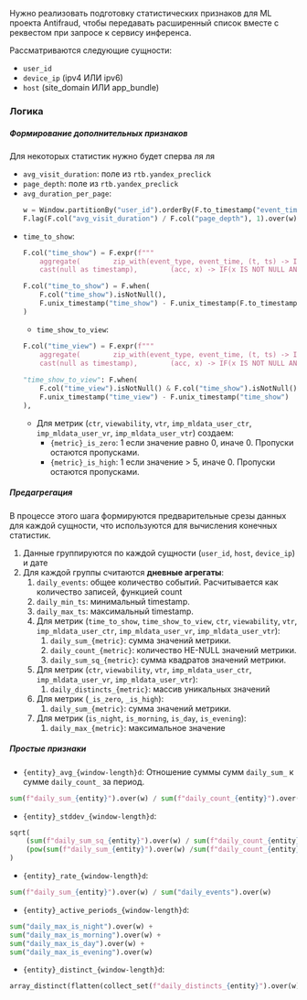 Нужно реализовать подготовку статистических признаков для ML проекта Antifraud, чтобы передавать расширенный список вместе с реквестом при запросе к сервису инференса.

Рассматриваются следующие сущности:
* `user_id`
* `device_ip` (ipv4 ИЛИ ipv6)
* `host` (site_domain ИЛИ app_bundle)


### Логика
##### Формирование дополнительных признаков
Для некоторых статистик нужно будет сперва ля ля

* `avg_visit_duration`: поле из `rtb.yandex_preclick`
* `page_depth`: поле из `rtb.yandex_preclick`
* `avg_duration_per_page`: 
	```python
	w = Window.partitionBy("user_id").orderBy(F.to_timestamp("event_time", "yyyy-MM-dd HH:mm:ss"))
	F.lag(F.col("avg_visit_duration") / F.col("page_depth"), 1).over(w)
	```
* `time_to_show`: 
	```python
	F.col("time_show") = F.expr(f"""  
	    aggregate(        zip_with(event_type, event_time, (t, ts) -> IF(t IN ({','.join(["3", "5"])}), ts, null)),  
        cast(null as timestamp),        (acc, x) -> IF(x IS NOT NULL AND (acc IS NULL OR x < acc), x, acc)    )""").alias("time_show")
	
	F.col("time_to_show") = F.when(  
	    F.col("time_show").isNotNull(),  
	    F.unix_timestamp("time_show") - F.unix_timestamp(F.to_timestamp("event_time", "yyyy-MM-dd HH:mm:ss")) 
	)
	```
	* `time_show_to_view`:
	```python
	F.col("time_view") = F.expr(f"""  
	    aggregate(        zip_with(event_type, event_time, (t, ts) -> IF(t IN ({','.join(["172", "173", "10"])}), ts, null)),  
        cast(null as timestamp),        (acc, x) -> IF(x IS NOT NULL AND (acc IS NULL OR x < acc), x, acc)    )""").alias("time_view")
        
	"time_show_to_view": F.when(  
	    F.col("time_view").isNotNull() & F.col("time_show").isNotNull(),  
	    F.unix_timestamp("time_view") - F.unix_timestamp("time_show")  
	),
	```
	* Для метрик (`ctr`, `viewability`, `vtr`, `imp_mldata_user_ctr`, `imp_mldata_user_vr`, `imp_mldata_user_vtr`) создаем:
		* `{metric}_is_zero`: 1 если значение равно 0, иначе 0. Пропуски остаются пропусками.
		* `{metric}_is_high`: 1 если значение > 5, иначе 0. Пропуски остаются пропусками.

##### Предагрегация
В процессе этого шага формируются предварительные срезы данных для каждой сущности, что используются для вычисления конечных статистик.

1. Данные группируются по каждой сущности (`user_id`, `host`, `device_ip`) и дате
2. Для каждой группы считаются **дневные агрегаты**:
	1. `daily_events`: общее количество событий. Расчитывается как количество записей, функцией count
	2. `daily_min_ts`: минимальный timestamp.
	3. `daily_max_ts`: максимальный timestamp.
	4. Для метрик (`time_to_show`, `time_show_to_view`, `ctr`, `viewability`, `vtr`, `imp_mldata_user_ctr`, `imp_mldata_user_vr`, `imp_mldata_user_vtr`):
		1. `daily_sum_{metric}`: сумма значений метрики.
		2. `daily_count_{metric}`: количество НЕ-NULL значений метрики.
		3. `daily_sum_sq_{metric}`: сумма квадратов значений метрики.
	5. Для метрик (`ctr`, `viewability`, `vtr`, `imp_mldata_user_ctr`, `imp_mldata_user_vr`, `imp_mldata_user_vtr`):
		1. `daily_distincts_{metric}`:  массив уникальных значений
	6. Для метрик (`_is_zero`, `_is_high`):
		1. `daily_sum_{metric}`: сумма значений метрики.
	7. Для метрик (`is_night`, `is_morning`, `is_day`, `is_evening`):
		1. `daily_max_{metric}`: максимальное значение

##### Простые признаки

* `{entity}_avg_{window-length}d`:
	Отношение суммы сумм `daily_sum_` к сумме `daily_count_` за период.
```python
sum(f"daily_sum_{entity}").over(w) / sum(f"daily_count_{entity}").over(w)
```
* `{entity}_stddev_{window-length}d`:
	
```python
sqrt(  
	(sum(f"daily_sum_sq_{entity}").over(w) / sum(f"daily_count_{entity}").over(w)) - \  
	(pow(sum(f"daily_sum_{entity}").over(w) /sum(f"daily_count_{entity}").over(w), 2))  
)
  ```
  * `{entity}_rate_{window-length}d`:
  ```python
sum(f"daily_sum_{entity}").over(w) / sum("daily_events").over(w)
  ```
  * `{entity}_active_periods_{window-length}d`:
  ```python
sum("daily_max_is_night").over(w) +  
sum("daily_max_is_morning").over(w) +  
sum("daily_max_is_day").over(w) +  
sum("daily_max_is_evening").over(w)  
  ```
  * `{entity}_distinct_{window-length}d`:
  ```python
  array_distinct(flatten(collect_set(f"daily_distincts_{entity}").over(w)))
  ```